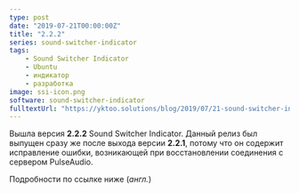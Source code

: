 ```yaml
---
type: post
date: "2019-07-21T00:00:00Z"
title: "2.2.2"
series: sound-switcher-indicator
tags:
    - Sound Switcher Indicator
    - Ubuntu
    - индикатор
    - разработка
image: ssi-icon.png
software: sound-switcher-indicator
fulltextUrl: "https://yktoo.solutions/blog/2019/07/21-sound-switcher-indicator-2.2.2/"
---
```


Вышла версия **2.2.2** Sound Switcher Indicator. Данный релиз был выпущен сразу же после выхода версии **2.2.1**, потому что он содержит исправление ошибки, возникающей при восстановлении соединения с сервером PulseAudio.

Подробности по ссылке ниже (*англ.*)
